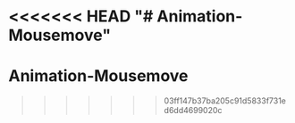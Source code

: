 <<<<<<< HEAD
"# Animation-Mousemove" 
=======
# Animation-Mousemove
>>>>>>> 03ff147b37ba205c91d5833f731ed6dd4699020c

